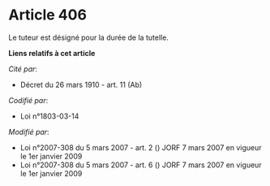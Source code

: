 # Article 406

Le tuteur est désigné pour la durée de la tutelle.

**Liens relatifs à cet article**

_Cité par_:

  - Décret du 26 mars 1910 - art. 11 (Ab)

_Codifié par_:

  - Loi n°1803-03-14

_Modifié par_:

  - Loi n°2007-308 du 5 mars 2007 - art. 2 () JORF 7 mars 2007 en vigueur le 1er janvier 2009
  - Loi n°2007-308 du 5 mars 2007 - art. 6 () JORF 7 mars 2007 en vigueur le 1er janvier 2009
